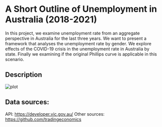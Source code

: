 # A Short Outline of Unemployment in Australia (2018-2021)

In this project, we examine unemployment rate from an aggregate perspective in Australia for the last three years. We want to present a framework that analyses the unemployment rate by gender. We explore effects of the COVID-19 crisis in the unemployment rate in Australia by state. Finally we examining if the original Phillips curve is applicable in this scenario.

## Description
![plot](https://github.com/NEXTSLIM/PROYECT-1-Overall-Unemployment-Analysis-AUS/tree/main/Phillips%20curve/output_data/Unemployment_Rate.png)

 ## Data sources:
API: https://developer.vic.gov.au/
Other sources: https://github.com/tradingeconomics
